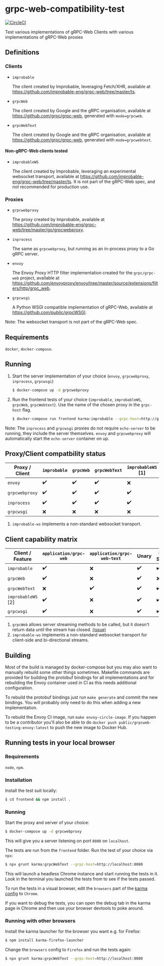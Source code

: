 # grpc-web-compatibility-test
[![CircleCI](https://img.shields.io/circleci/project/github/johanbrandhorst/grpc-web-compatibility-test/master.svg?style=flat-square)](https://circleci.com/gh/johanbrandhorst/grpc-web-compatibility-test)

Test various implementations of gRPC-Web Clients with various implementations of gRPC-Web proxies

## Definitions

### Clients

- `improbable`

  The client created by Improbable, leveraging Fetch/XHR,
  available at https://github.com/improbable-eng/grpc-web/tree/master/ts.

- `grpcWeb`

  The client created by Google and the gRPC organisation,
  available at https://github.com/grpc/grpc-web, generated with `mode=grpcweb`.

- `grpcWebText`

  The client created by Google and the gRPC organisation,
  available at https://github.com/grpc/grpc-web, generated with `mode=grpcwebtext`.

#### Non-gRPC-Web clients tested

- `improbableWS`

  The client created by Improbable, leveraging an experimental websocket transport,
  available at https://github.com/improbable-eng/grpc-web/tree/master/ts.
  It is not part of the gRPC-Web spec, and not recommended for production use.

### Proxies

- `grpcwebproxy`

  The proxy created by Improbable,
  available at https://github.com/improbable-eng/grpc-web/tree/master/go/grpcwebproxy.

- `inprocess`

  The same as `grpcwebproxy`, but running as an in-process proxy to a Go gRPC
  server.

- `envoy`

  The Envoy Proxy HTTP filter implementation created for the `grpc/grpc-web` project,
  available at https://github.com/envoyproxy/envoy/tree/master/source/extensions/filters/http/grpc_web.

- `grpcwsgi`

  A Python WSGI compatible implementation of gRPC-Web, available at
  https://github.com/public/grpcWSGI.

Note: The websocket transport is not part of the gRPC-Web spec.

## Requirements

`docker`, `docker-compose`.

## Running

1. Start the server implementation of your choice (`envoy`, `grpcwebproxy`, `inprocess`, `grpcwsgi`)
   ```bash
   $ docker-compose up -d grpcwebproxy
   ```
2. Run the frontend tests of your choice (`improbable`, `improbableWS`, `grpcWeb`, `grpcWebtext`).
    Use the name of the chosen proxy in the `grpc-host` flag.
   ```bash
   $ docker-compose run frontend karma:improbable --grpc-host=http://grpcwebproxy:8080
   ```

Note: The `inprocess` and `grpcwsgi` proxies do not require `echo-server` to be running,
they include the server themselves. `envoy` and `grpcwebproxy` will automatically start
the `echo-server` container on up.

## Proxy/Client compatbility status

| Proxy / Client | `improbable` | `grpcWeb` | `grpcWebText` | `improbableWS` [1] |
| -------------- | ------------ | --------- | ------------- | ------------------- |
| `envoy`        | ✔️           | ✔️️       | ✔️            | ❌                   |
| `grpcwebproxy` | ✔️️          | ✔️        | ✔️            | ✔️️                 |
| `inprocess`    | ✔️️          | ✔️        | ✔️            | ✔️️                 |
| `grpcwsgi`     | ❌            | ❌         | ❌             | ❌                   |

1. `improbable-ws` implements a non-standard websocket transport.

## Client capability matrix

| Client / Feature    | `application/grpc-web` | `application/grpc-web-text` | Unary | Server Streams | Client+Bidi streaming |
| ------------------- | ---------------------- | --------------------------- | ----- | -------------- | --------------------- |
| `improbable`        | ✔️ ️                   | ❌                           | ✔️    | ✔️             | ❌                     |
| `grpcWeb`           | ✔️ ️                   | ❌                           | ✔️    | ❌ [1]          | ❌                     |
| `grpcWebText`       | ❌ ️                    | ✔️️                         | ✔️    | ✔️             | ❌                     |
| `improbableWS` [2] | ✔️ ️                   | ❌                           | ✔️    | ✔️             | ✔️️                   |
| `grpcwsgi`          | ✔️ ️                   | ❌                           | ✔️    | ✔️             | ❌                     |

1. `grpcWeb` allows server streaming methods to be called, but it doesn't return data until the stream has closed.
   [(issue)](https://github.com/grpc/grpc-web/issues/344)
2. `improbable-ws` implements a non-standard websocket transport for client-side and bi-directional streams.

## Building

Most of the build is managed by docker-compose but you may also want to manually rebuild some
other things sometimes. Makefile commands are provided for building the protobuf bindings for
all implementations and for rebuilding the Envoy container used in CI as this needs additional
configuration.

To rebuild the protobuf bindings just run `make generate` and commit the new bindings. You
will probably only need to do this when adding a new implementation.

To rebuild the Envoy CI image, run `make envoy-circle-image`. If you happen to be a contributor
you'll also be able to do `docker push public/grpcweb-testing-envoy:latest` to push the new image
to Docker Hub.

## Running tests in your local browser

### Requirements

`node`, `npm`.

### Installation

Install the test suit locally:

```bash
$ cd frontend && npm install .
```

### Running

Start the proxy and server of your choice:

```bash
$ docker-compose up -d grpcwebproxy
```

This will give you a server listening on port `8080` on `localhost`.

The tests are run from the `frontend` folder. Run the test of your choice via `npx`:

```bash
$ npx grunt karma:grpcWebText --grpc-host=http://localhost:8080
```

This will launch a headless Chrome instance and start running the tests in it.
Look in the terminal you launched the tests from to see if the tests passed.

To run the tests in a visual browser, edit the `browsers` part of the
[karma config](./frontend/karma.conf.js) to `Chrome`.

If you want to debug the tests, you can open the debug tab in the karma page in
Chrome and then use your browser devtools to poke around.

### Running with other browsers

Install the karma launcher for the browser you want e.g. for Firefox:

```bash
$ npm install karma-firefox-launcher
```

Change the `browsers` config to `Firefox` and run the tests again:

```bash
$ npx grunt karma:grpcWebText --grpc-host=http://localhost:8080
```
